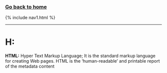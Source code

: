 ### **[Go back to home](https://ironrico.github.io/TestGlossary/)**

{% include nav1.html %}
___

# **H:** 


**HTML:**
Hyper Text Markup Language; It is the standard markup language for creating Web pages. 
HTML is the ‘human-readable’ and printable report of the metadata content
